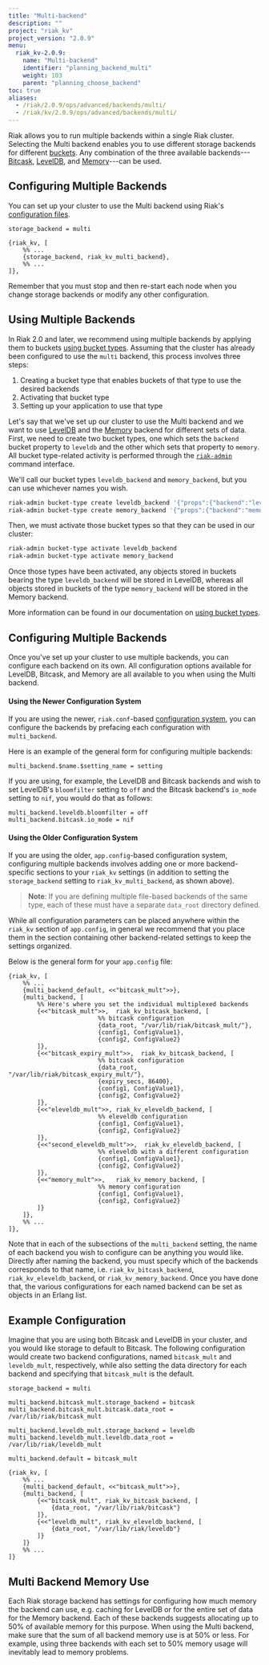 ```yaml
---
title: "Multi-backend"
description: ""
project: "riak_kv"
project_version: "2.0.9"
menu:
  riak_kv-2.0.9:
    name: "Multi-backend"
    identifier: "planning_backend_multi"
    weight: 103
    parent: "planning_choose_backend"
toc: true
aliases:
  - /riak/2.0.9/ops/advanced/backends/multi/
  - /riak/kv/2.0.9/ops/advanced/backends/multi/
---
```


[concept buckets]: /riak/kv/2.0.9/learn/concepts/buckets
[plan backend bitcask]: /riak/kv/2.0.9/setup/planning/backend/bitcask
[plan backend leveldb]: /riak/kv/2.0.9/setup/planning/backend/leveldb
[plan backend memory]: /riak/kv/2.0.9/setup/planning/backend/memory
[config reference]: /riak/kv/2.0.9/configuring/reference
[usage bucket types]: /riak/kv/2.0.9/developing/usage/bucket-types
[use admin riak-admin cli]: /riak/kv/2.0.9/using/admin/riak-admin

Riak allows you to run multiple backends within a single Riak cluster.
Selecting the Multi backend enables you to use different storage
backends for different [buckets][concept buckets]. Any combination of the three
available backends---[Bitcask][plan backend bitcask], [LevelDB][plan backend leveldb], and [Memory][plan backend memory]---can be used.

## Configuring Multiple Backends

You can set up your cluster to use the Multi backend using Riak's
[configuration files][config reference].

```riakconf
storage_backend = multi
```

```appconfig
{riak_kv, [
    %% ...
    {storage_backend, riak_kv_multi_backend},
    %% ...
]},
```

Remember that you must stop and then re-start each node when you change
storage backends or modify any other configuration.

## Using Multiple Backends

In Riak 2.0 and later, we recommend using multiple backends by applying
them to buckets [using bucket types][usage bucket types]. Assuming that the cluster has already been configured to use the `multi` backend, this process
involves three steps:

1. Creating a bucket type that enables buckets of that type to use the
   desired backends
2. Activating that bucket type
3. Setting up your application to use that type

Let's say that we've set up our cluster to use the Multi backend and we
want to use [LevelDB][plan backend leveldb] and the [Memory][plan backend memory] backend for different sets of data. First, we need to create two bucket types, one which sets the `backend` bucket property to `leveldb` and the other which sets that property to `memory`. All bucket type-related activity is performed through the [`riak-admin`][use admin riak-admin cli] command interface.

We'll call our bucket types `leveldb_backend` and `memory_backend`, but
you can use whichever names you wish.

```bash
riak-admin bucket-type create leveldb_backend '{"props":{"backend":"leveldb"}}'
riak-admin bucket-type create memory_backend '{"props":{"backend":"memory"}}'
```

Then, we must activate those bucket types so that they can be used in
our cluster:

```bash
riak-admin bucket-type activate leveldb_backend
riak-admin bucket-type activate memory_backend
```

Once those types have been activated, any objects stored in buckets
bearing the type `leveldb_backend` will be stored in LevelDB, whereas
all objects stored in buckets of the type `memory_backend` will be
stored in the Memory backend.

More information can be found in our documentation on [using bucket types][usage bucket types].

## Configuring Multiple Backends

Once you've set up your cluster to use multiple backends, you can
configure each backend on its own. All configuration options available
for LevelDB, Bitcask, and Memory are all available to you when using the
Multi backend.

#### Using the Newer Configuration System

If you are using the newer, `riak.conf`-based [configuration system][config reference], you can configure the backends by
prefacing each configuration with `multi_backend`.

Here is an example of the general form for configuring multiple
backends:

```riakconf
multi_backend.$name.$setting_name = setting
```

If you are using, for example, the LevelDB and Bitcask backends and wish
to set LevelDB's `bloomfilter` setting to `off` and the Bitcask
backend's `io_mode` setting to `nif`, you would do that as follows:

```riakconf
multi_backend.leveldb.bloomfilter = off
multi_backend.bitcask.io_mode = nif
```

#### Using the Older Configuration System

If you are using the older, `app.config`-based configuration system,
configuring multiple backends involves adding one or more backend-
specific sections to your `riak_kv` settings (in addition to setting
the `storage_backend` setting to `riak_kv_multi_backend`, as shown
above).

> **Note**: If you are defining multiple file-based backends of the same
type, each of these must have a separate `data_root` directory defined.

While all configuration parameters can be placed anywhere within the
`riak_kv` section of `app.config`, in general we recommend that you
place them in the section containing other backend-related settings to
keep the settings organized.

Below is the general form for your `app.config` file:

```appconfig
{riak_kv, [
    %% ...
    {multi_backend_default, <<"bitcask_mult">>},
    {multi_backend, [
        %% Here's where you set the individual multiplexed backends
        {<<"bitcask_mult">>,  riak_kv_bitcask_backend, [
                         %% bitcask configuration
                         {data_root, "/var/lib/riak/bitcask_mult/"},
                         {config1, ConfigValue1},
                         {config2, ConfigValue2}
        ]},
        {<<"bitcask_expiry_mult">>,  riak_kv_bitcask_backend, [
                         %% bitcask configuration
                         {data_root, "/var/lib/riak/bitcask_expiry_mult/"},
                         {expiry_secs, 86400},
                         {config1, ConfigValue1},
                         {config2, ConfigValue2}
        ]},
        {<<"eleveldb_mult">>, riak_kv_eleveldb_backend, [
                         %% eleveldb configuration
                         {config1, ConfigValue1},
                         {config2, ConfigValue2}
        ]},
        {<<"second_eleveldb_mult">>,  riak_kv_eleveldb_backend, [
                         %% eleveldb with a different configuration
                         {config1, ConfigValue1},
                         {config2, ConfigValue2}
        ]},
        {<<"memory_mult">>,   riak_kv_memory_backend, [
                         %% memory configuration
                         {config1, ConfigValue1},
                         {config2, ConfigValue2}
        ]}
    ]},
    %% ...
]},
```

Note that in each of the subsections of the `multi_backend` setting, the
name of each backend you wish to configure can be anything you would
like. Directly after naming the backend, you must specify which of the
backends corresponds to that name, i.e.  `riak_kv_bitcask_backend`,
`riak_kv_eleveldb_backend`, or `riak_kv_memory_backend`. Once you have
done that, the various configurations for each named backend can be set
as objects in an Erlang list.

## Example Configuration

Imagine that you are using both Bitcask and LevelDB in your cluster, and
you would like storage to default to Bitcask. The following
configuration would create two backend configurations, named
`bitcask_mult` and `leveldb_mult`, respectively, while also setting the
data directory for each backend and specifying that `bitcask_mult` is
the default.

```riakconf
storage_backend = multi

multi_backend.bitcask_mult.storage_backend = bitcask
multi_backend.bitcask_mult.bitcask.data_root = /var/lib/riak/bitcask_mult

multi_backend.leveldb_mult.storage_backend = leveldb
multi_backend.leveldb_mult.leveldb.data_root = /var/lib/riak/leveldb_mult

multi_backend.default = bitcask_mult
```

```appconfig
{riak_kv, [
    %% ...
    {multi_backend_default, <<"bitcask_mult">>},
    {multi_backend, [
        {<<"bitcask_mult", riak_kv_bitcask_backend, [
            {data_root, "/var/lib/riak/bitcask"}
        ]},
        {<<"leveldb_mult", riak_kv_eleveldb_backend, [
            {data_root, "/var/lib/riak/leveldb"}
        ]}
    ]}
    %% ...
]}
```

## Multi Backend Memory Use

Each Riak storage backend has settings for configuring how much memory
the backend can use, e.g. caching for LevelDB or for the entire set of
data for the Memory backend. Each of these backends suggests allocating
up to 50% of available memory for this purpose. When using the Multi
backend, make sure that the sum of all backend memory use is at 50%
or less. For example, using three backends with each set to 50% memory
usage will inevitably lead to memory problems.
